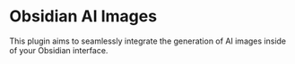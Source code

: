 # Obsidian AI Images
This plugin aims to seamlessly integrate the generation of AI images inside of your Obsidian interface.
